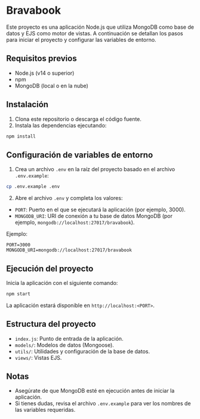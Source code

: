 # Bravabook

Este proyecto es una aplicación Node.js que utiliza MongoDB como base de datos y EJS como motor de vistas. A continuación se detallan los pasos para iniciar el proyecto y configurar las variables de entorno.

## Requisitos previos

- Node.js (v14 o superior)
- npm
- MongoDB (local o en la nube)

## Instalación

1. Clona este repositorio o descarga el código fuente.
2. Instala las dependencias ejecutando:

```bash
npm install
```

## Configuración de variables de entorno

1. Crea un archivo `.env` en la raíz del proyecto basado en el archivo `.env.example`:

```bash
cp .env.example .env
```

2. Abre el archivo `.env` y completa los valores:

- `PORT`: Puerto en el que se ejecutará la aplicación (por ejemplo, 3000).
- `MONGODB_URI`: URI de conexión a tu base de datos MongoDB (por ejemplo, `mongodb://localhost:27017/bravabook`).

Ejemplo:

```
PORT=3000
MONGODB_URI=mongodb://localhost:27017/bravabook
```

## Ejecución del proyecto

Inicia la aplicación con el siguiente comando:

```bash
npm start
```

La aplicación estará disponible en `http://localhost:<PORT>`.

## Estructura del proyecto

- `index.js`: Punto de entrada de la aplicación.
- `models/`: Modelos de datos (Mongoose).
- `utils/`: Utilidades y configuración de la base de datos.
- `views/`: Vistas EJS.

## Notas

- Asegúrate de que MongoDB esté en ejecución antes de iniciar la aplicación.
- Si tienes dudas, revisa el archivo `.env.example` para ver los nombres de las variables requeridas.
